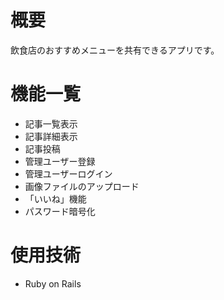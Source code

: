 # 概要
飲食店のおすすめメニューを共有できるアプリです。

# 機能一覧
* 記事一覧表示
* 記事詳細表示
* 記事投稿
* 管理ユーザー登録
* 管理ユーザーログイン
* 画像ファイルのアップロード
* 「いいね」機能
* パスワード暗号化

# 使用技術
* Ruby on Rails